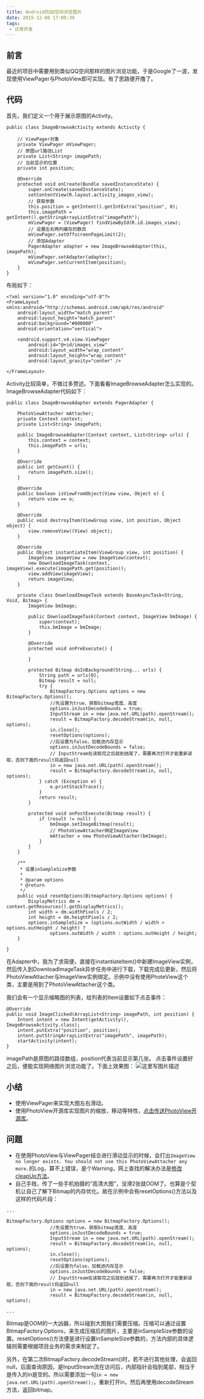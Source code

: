```yaml
---
title: Android仿QQ空间浏览图片
date: 2015-12-08 17:09:39
tags:
 - 日常开发
---
```


## 前言
最近的项目中需要用到类似QQ空间那样的图片浏览功能，于是Google了一波，发现使用ViewPager与PhotoView即可实现。有了思路便开撸了。

## 代码
首先，我们定义一个用于展示原图的Activity。
```
public class ImageBrowseActivity extends Activity {

    // ViewPager对象
    private ViewPager mViewPager;
    // 原图url路径List
    private List<String> imagePath;
    // 当前显示的位置
    private int position;

    @Override
    protected void onCreate(Bundle savedInstanceState) {
        super.onCreate(savedInstanceState);
        setContentView(R.layout.activity_images_view);
        // 获取参数
        this.position = getIntent().getIntExtra("position", 0);
        this.imagePath = getIntent().getStringArrayListExtra("imagePath");
        mViewPager = (ViewPager) findViewById(R.id.images_view);
        // 设置左右两列缓存的数目
        mViewPager.setOffscreenPageLimit(2);
        // 添加Adapter
        PagerAdapter adapter = new ImageBrowseAdapter(this, imagePath);
        mViewPager.setAdapter(adapter);
        mViewPager.setCurrentItem(position);
    }
}
```

<!--more-->

布局如下：
```
<?xml version="1.0" encoding="utf-8"?>
<FrameLayout xmlns:android="http://schemas.android.com/apk/res/android"
    android:layout_width="match_parent"
    android:layout_height="match_parent"
    android:background="#000000"
    android:orientation="vertical">

    <android.support.v4.view.ViewPager
        android:id="@+id/images_view"
        android:layout_width="wrap_content"
        android:layout_height="wrap_content"
        android:layout_gravity="center" />

</FrameLayout>
```
Activity比较简单，不做过多赘述。下面看看ImageBrowseAdapter怎么实现的。
ImageBrowseAdapter代码如下：
```
public class ImageBrowseAdapter extends PagerAdapter {

    PhotoViewAttacher mAttacher;
    private Context context;
    private List<String> imagePath;

    public ImageBrowseAdapter(Context context, List<String> urls) {
        this.context = context;
        this.imagePath = urls;
    }

    @Override
    public int getCount() {
        return imagePath.size();
    }

    @Override
    public boolean isViewFromObject(View view, Object o) {
        return view == o;
    }

    @Override
    public void destroyItem(ViewGroup view, int position, Object object) {
        view.removeView((View) object);
    }

    @Override
    public Object instantiateItem(ViewGroup view, int position) {
        ImageView imageView = new ImageView(context);
        new DownloadImageTask(context, imageView).execute(imagePath.get(position));
        view.addView(imageView);
        return imageView;
    }

    private class DownloadImageTask extends BaseAsyncTask<String, Void, Bitmap> {
        ImageView bmImage;

        public DownloadImageTask(Context context, ImageView bmImage) {
            super(context);
            this.bmImage = bmImage;
        }

        @Override
        protected void onPreExecute() {

        }

        protected Bitmap doInBackground(String... urls) {
            String path = urls[0];
            Bitmap result = null;
            try {
                BitmapFactory.Options options = new BitmapFactory.Options();
                //先设置为true，获取bitmap宽度、高度
                options.inJustDecodeBounds = true;
                InputStream in = new java.net.URL(path).openStream();
                result = BitmapFactory.decodeStream(in, null, options);
                in.close();
                resetOptions(options);
                //后设置为false，加载进内存显示
                options.inJustDecodeBounds = false;
                // InputStream在读取完之后就到结尾了，需要再次打开才能重新读取，否则下面的result将返回null
                in = new java.net.URL(path).openStream();
                result = BitmapFactory.decodeStream(in, null, options);
            } catch (Exception e) {
                e.printStackTrace();
            }
            return result;
        }

        protected void onPostExecute(Bitmap result) {
            if (result != null) {
                bmImage.setImageBitmap(result);
                // PhotoViewAttacher绑定ImageView
                mAttacher = new PhotoViewAttacher(bmImage);
            }
        }
    }

    /**
     * 设置inSampleSize参数
     *
     * @param options
     * @return
     */
    public void resetOptions(BitmapFactory.Options options) {
        DisplayMetrics dm = context.getResources().getDisplayMetrics();
        int width = dm.widthPixels / 2;
        int height = dm.heightPixels / 2;
        options.inSampleSize = (options.outWidth / width > options.outHeight / height) ?
                options.outWidth / width : options.outHeight / height;
    }

}
```
在Adapter中，我为了求简便，直接在instantiateItem()中新建ImageView实例，然后传入到DownloadImageTask异步任务中进行下载，下载完成后更新，然后将PhotoViewAttacher与ImageView实例绑定。示例中没有使用PhoteView这个类，主要是用到了PhotoViewAttacher这个类。

我们会有一个显示缩略图的列表，给列表的Item设置如下点击事件：
```
@Override
public void ImageClicked(ArrayList<String> imagePath, int position) {
    Intent intent = new Intent(getActivity(), ImageBrowseActivity.class);
    intent.putExtra("position", position);
    intent.putStringArrayListExtra("imagePath", imagePath);
    startActivity(intent);
}
```
imagePath是原图的路径数组，position代表当前显示第几张。
点击事件设置好之后，便能实现网络图片浏览功能了。下面上效果图：
![这里写图片描述](http://7xryow.com1.z0.glb.clouddn.com/2015/12/picture-view1.png)

## 小结

 - 使用ViewPager来实现大图左右滑动。
 - 使用PhotoView开源库实现图片的缩放，移动等特性，[点击传送PhotoView开源库](https://github.com/chrisbanes/PhotoView)。

## 问题

 - 在使用PhotoView与ViewPager结合进行滑动显示的时候，会打出``ImageView no longer exists. You should not use this PhotoViewAttacher any more.``的Log，算不上错误，是个Warning，网上查找的解决办法是[修改cleapUp方法](https://github.com/chrisbanes/PhotoView/issues/67)。
 - 自己手贱，传了一些手机拍摄的“高清大图”，没滑2张就OOM了。也算是个契机让自己了解下Bitmap的内存优化。故在示例中会有resetOptions()方法以及这样的代码片段：
```
...

BitmapFactory.Options options = new BitmapFactory.Options();
                //先设置为true，获取bitmap宽度、高度
                options.inJustDecodeBounds = true;
                InputStream in = new java.net.URL(path).openStream();
                result = BitmapFactory.decodeStream(in, null, options);
                in.close();
                resetOptions(options);
                //后设置为false，加载进内存显示
                options.inJustDecodeBounds = false;
                // InputStream在读取完之后就到结尾了，需要再次打开才能重新读取，否则下面的result将返回null
                in = new java.net.URL(path).openStream();
                result = BitmapFactory.decodeStream(in, null, options);

...
```
Bitmap是OOM的一大凶器，所以碰到大图我们需要压缩。压缩可以通过设置BitmapFactory.Options，来生成压缩后的图片，主要是inSampleSize参数的设置。resetOptions()方法便是进行设置inSampleSize参数的，方法内部的具体逻辑则需要根据项目业务的需求来制定了。

另外，在第二次BitmapFactory.decodeStream()时，若不进行其他处理，会返回null，后面查询原因，是InputStream流在访问后，内部指针会指到尾部，相当于是传入的in是空的。所以需要添加一句``in = new java.net.URL(path).openStream();``，重新打开in，然后再使用decodeStream方法，返回bitmap。
